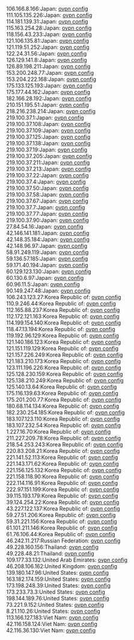106.166.8.166:Japan: [ovpn config](vpn/106_166_8_166.ovpn)  
111.105.135.226:Japan: [ovpn config](vpn/111_105_135_226.ovpn)  
114.181.139.31:Japan: [ovpn config](vpn/114_181_139_31.ovpn)  
115.163.254.28:Japan: [ovpn config](vpn/115_163_254_28.ovpn)  
118.156.43.233:Japan: [ovpn config](vpn/118_156_43_233.ovpn)  
121.106.135.81:Japan: [ovpn config](vpn/121_106_135_81.ovpn)  
121.119.51.252:Japan: [ovpn config](vpn/121_119_51_252.ovpn)  
122.24.31.56:Japan: [ovpn config](vpn/122_24_31_56.ovpn)  
126.129.141.8:Japan: [ovpn config](vpn/126_129_141_8.ovpn)  
126.89.198.211:Japan: [ovpn config](vpn/126_89_198_211.ovpn)  
153.200.248.77:Japan: [ovpn config](vpn/153_200_248_77.ovpn)  
153.204.222.168:Japan: [ovpn config](vpn/153_204_222_168.ovpn)  
175.133.125.193:Japan: [ovpn config](vpn/175_133_125_193.ovpn)  
175.177.44.162:Japan: [ovpn config](vpn/175_177_44_162.ovpn)  
182.166.28.192:Japan: [ovpn config](vpn/182_166_28_192.ovpn)  
210.151.195.51:Japan: [ovpn config](vpn/210_151_195_51.ovpn)  
218.216.238.214:Japan: [ovpn config](vpn/218_216_238_214.ovpn)  
219.100.37.1:Japan: [ovpn config](vpn/219_100_37_1.ovpn)  
219.100.37.108:Japan: [ovpn config](vpn/219_100_37_108.ovpn)  
219.100.37.109:Japan: [ovpn config](vpn/219_100_37_109.ovpn)  
219.100.37.125:Japan: [ovpn config](vpn/219_100_37_125.ovpn)  
219.100.37.138:Japan: [ovpn config](vpn/219_100_37_138.ovpn)  
219.100.37.19:Japan: [ovpn config](vpn/219_100_37_19.ovpn)  
219.100.37.205:Japan: [ovpn config](vpn/219_100_37_205.ovpn)  
219.100.37.211:Japan: [ovpn config](vpn/219_100_37_211.ovpn)  
219.100.37.213:Japan: [ovpn config](vpn/219_100_37_213.ovpn)  
219.100.37.22:Japan: [ovpn config](vpn/219_100_37_22.ovpn)  
219.100.37.4:Japan: [ovpn config](vpn/219_100_37_4.ovpn)  
219.100.37.50:Japan: [ovpn config](vpn/219_100_37_50.ovpn)  
219.100.37.58:Japan: [ovpn config](vpn/219_100_37_58.ovpn)  
219.100.37.67:Japan: [ovpn config](vpn/219_100_37_67.ovpn)  
219.100.37.7:Japan: [ovpn config](vpn/219_100_37_7.ovpn)  
219.100.37.77:Japan: [ovpn config](vpn/219_100_37_77.ovpn)  
219.100.37.90:Japan: [ovpn config](vpn/219_100_37_90.ovpn)  
27.84.54.16:Japan: [ovpn config](vpn/27_84_54_16.ovpn)  
42.146.141.181:Japan: [ovpn config](vpn/42_146_141_181.ovpn)  
42.148.35.184:Japan: [ovpn config](vpn/42_148_35_184.ovpn)  
42.148.96.97:Japan: [ovpn config](vpn/42_148_96_97.ovpn)  
58.91.249.119:Japan: [ovpn config](vpn/58_91_249_119.ovpn)  
59.136.57.185:Japan: [ovpn config](vpn/59_136_57_185.ovpn)  
59.171.40.194:Japan: [ovpn config](vpn/59_171_40_194.ovpn)  
60.129.123.130:Japan: [ovpn config](vpn/60_129_123_130.ovpn)  
60.130.6.97:Japan: [ovpn config](vpn/60_130_6_97.ovpn)  
60.96.11.5:Japan: [ovpn config](vpn/60_96_11_5.ovpn)  
90.149.247.48:Japan: [ovpn config](vpn/90_149_247_48.ovpn)  
106.243.123.27:Korea Republic of: [ovpn config](vpn/106_243_123_27.ovpn)  
110.9.246.44:Korea Republic of: [ovpn config](vpn/110_9_246_44.ovpn)  
112.165.88.237:Korea Republic of: [ovpn config](vpn/112_165_88_237.ovpn)  
112.172.121.163:Korea Republic of: [ovpn config](vpn/112_172_121_163.ovpn)  
114.199.154.140:Korea Republic of: [ovpn config](vpn/114_199_154_140.ovpn)  
118.47.13.194:Korea Republic of: [ovpn config](vpn/118_47_13_194.ovpn)  
119.192.96.129:Korea Republic of: [ovpn config](vpn/119_192_96_129.ovpn)  
121.140.186.123:Korea Republic of: [ovpn config](vpn/121_140_186_123.ovpn)  
121.151.119.129:Korea Republic of: [ovpn config](vpn/121_151_119_129.ovpn)  
121.157.226.249:Korea Republic of: [ovpn config](vpn/121_157_226_249.ovpn)  
121.183.210.173:Korea Republic of: [ovpn config](vpn/121_183_210_173.ovpn)  
123.111.196.226:Korea Republic of: [ovpn config](vpn/123_111_196_226.ovpn)  
125.128.230.159:Korea Republic of: [ovpn config](vpn/125_128_230_159.ovpn)  
125.138.210.249:Korea Republic of: [ovpn config](vpn/125_138_210_249.ovpn)  
125.140.13.64:Korea Republic of: [ovpn config](vpn/125_140_13_64.ovpn)  
175.116.139.63:Korea Republic of: [ovpn config](vpn/175_116_139_63.ovpn)  
175.201.200.77:Korea Republic of: [ovpn config](vpn/175_201_200_77.ovpn)  
180.68.114.134:Korea Republic of: [ovpn config](vpn/180_68_114_134.ovpn)  
182.230.254.185:Korea Republic of: [ovpn config](vpn/182_230_254_185.ovpn)  
183.107.123.110:Korea Republic of: [ovpn config](vpn/183_107_123_110.ovpn)  
183.107.232.54:Korea Republic of: [ovpn config](vpn/183_107_232_54.ovpn)  
1.227.16.70:Korea Republic of: [ovpn config](vpn/1_227_16_70.ovpn)  
211.227.209.78:Korea Republic of: [ovpn config](vpn/211_227_209_78.ovpn)  
218.54.253.243:Korea Republic of: [ovpn config](vpn/218_54_253_243.ovpn)  
220.83.208.21:Korea Republic of: [ovpn config](vpn/220_83_208_21.ovpn)  
221.141.52.113:Korea Republic of: [ovpn config](vpn/221_141_52_113.ovpn)  
221.143.171.62:Korea Republic of: [ovpn config](vpn/221_143_171_62.ovpn)  
221.156.125.132:Korea Republic of: [ovpn config](vpn/221_156_125_132.ovpn)  
221.158.118.90:Korea Republic of: [ovpn config](vpn/221_158_118_90.ovpn)  
222.114.116.91:Korea Republic of: [ovpn config](vpn/222_114_116_91.ovpn)  
222.97.151.199:Korea Republic of: [ovpn config](vpn/222_97_151_199.ovpn)  
39.115.193.179:Korea Republic of: [ovpn config](vpn/39_115_193_179.ovpn)  
39.124.254.22:Korea Republic of: [ovpn config](vpn/39_124_254_22.ovpn)  
43.227.122.137:Korea Republic of: [ovpn config](vpn/43_227_122_137.ovpn)  
59.27.51.206:Korea Republic of: [ovpn config](vpn/59_27_51_206.ovpn)  
59.31.221.156:Korea Republic of: [ovpn config](vpn/59_31_221_156.ovpn)  
61.101.211.146:Korea Republic of: [ovpn config](vpn/61_101_211_146.ovpn)  
61.76.106.44:Korea Republic of: [ovpn config](vpn/61_76_106_44.ovpn)  
46.242.11.217:Russian Federation: [ovpn config](vpn/46_242_11_217.ovpn)  
49.228.160.156:Thailand: [ovpn config](vpn/49_228_160_156.ovpn)  
49.228.48.21:Thailand: [ovpn config](vpn/49_228_48_21.ovpn)  
109.177.33.132:United Arab Emirates: [ovpn config](vpn/109_177_33_132.ovpn)  
46.208.106.162:United Kingdom: [ovpn config](vpn/46_208_106_162.ovpn)  
139.180.147.96:United States: [ovpn config](vpn/139_180_147_96.ovpn)  
163.182.174.159:United States: [ovpn config](vpn/163_182_174_159.ovpn)  
173.198.248.39:United States: [ovpn config](vpn/173_198_248_39.ovpn)  
173.233.73.3:United States: [ovpn config](vpn/173_233_73_3.ovpn)  
198.144.189.76:United States: [ovpn config](vpn/198_144_189_76.ovpn)  
73.221.9.152:United States: [ovpn config](vpn/73_221_9_152.ovpn)  
8.21.110.26:United States: [ovpn config](vpn/8_21_110_26.ovpn)  
113.166.127.183:Viet Nam: [ovpn config](vpn/113_166_127_183.ovpn)  
42.116.158.124:Viet Nam: [ovpn config](vpn/42_116_158_124.ovpn)  
42.116.36.130:Viet Nam: [ovpn config](vpn/42_116_36_130.ovpn)  
